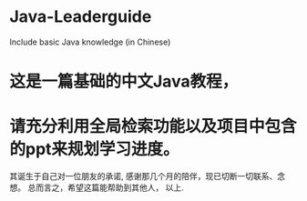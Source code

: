 # Java-Leaderguide
Include basic Java knowledge (in Chinese)
# 这是一篇基础的中文Java教程，
# 请充分利用全局检索功能以及项目中包含的ppt来规划学习进度。
其诞生于自己对一位朋友的承诺,
感谢那几个月的陪伴，现已切断一切联系、念想。
总而言之，希望这篇能帮助到其他人，
以上.
